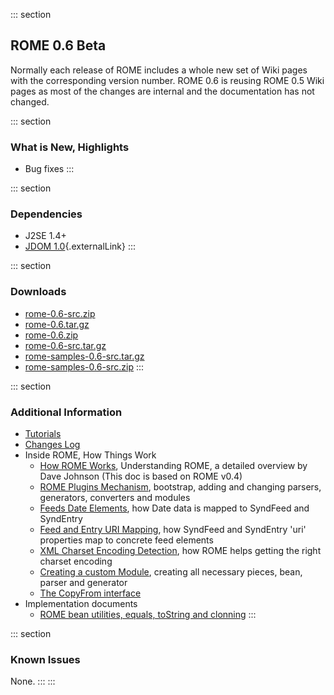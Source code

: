::: section
## ROME 0.6 Beta

Normally each release of ROME includes a whole new set of Wiki pages
with the corresponding version number. ROME 0.6 is reusing ROME 0.5 Wiki
pages as most of the changes are internal and the documentation has not
changed.

::: section
### What is New, Highlights

-   Bug fixes
:::

::: section
### Dependencies

-   J2SE 1.4+
-   [JDOM 1.0](http://www.jdom.org/){.externalLink}
:::

::: section
### Downloads

-   [rome-0.6-src.zip](./rome-0.6-src.zip)
-   [rome-0.6.tar.gz](./rome-0.6.tar.gz)
-   [rome-0.6.zip](./rome-0.6.zip)
-   [rome-0.6-src.tar.gz](./rome-0.6-src.tar.gz)
-   [rome-samples-0.6-src.tar.gz](./rome-samples-0.6-src.tar.gz)
-   [rome-samples-0.6-src.zip](./rome-samples-0.6-src.zip)
:::

::: section
### Additional Information

-   [Tutorials](../RssAndAtOMUtilitiEsROMEV0.5AndAboveTutorialsAndArticles/index.html)
-   [Changes Log](../ChangeLog.html)
-   Inside ROME, How Things Work
    -   [How ROME Works](../HowRomeWorks/index.html), Understanding
        ROME, a detailed overview by Dave Johnson (This doc is based on
        ROME v0.4)
    -   [ROME Plugins
        Mechanism](../RssAndAtOMUtilitiEsROMEV0.5AndAboveTutorialsAndArticles/RssAndAtOMUtilitiEsROMEPluginsMechanism.html),
        bootstrap, adding and changing parsers, generators, converters
        and modules
    -   [Feeds Date
        Elements](../RssAndAtOMUtilitiEsROMEV0.5AndAboveTutorialsAndArticles/FeedsDateElementsMappingToSyndFeedAndSyndEntry.html),
        how Date data is mapped to SyndFeed and SyndEntry
    -   [Feed and Entry URI
        Mapping](../RssAndAtOMUtilitiEsROMEV0.5AndAboveTutorialsAndArticles/FeedAndEntryURIMappingHowSyndFeedAndSyndEntryUriPropertiesMapToRSSAndAtomElements.html),
        how SyndFeed and SyndEntry \'uri\' properties map to concrete
        feed elements
    -   [XML Charset Encoding
        Detection](../RssAndAtOMUtilitiEsROMEV0.5AndAboveTutorialsAndArticles/XMLCharsetEncodingDetectionHowRssAndAtOMUtilitiEsROMEHelpsGettingTheRightCharsetEncoding.html),
        how ROME helps getting the right charset encoding
    -   [Creating a custom
        Module](../RssAndAtOMUtilitiEsROMEV0.5AndAboveTutorialsAndArticles/RssAndAtOMUtilitiEsROMEV0.5TutorialDefiningACustomModuleBeanParserAndGenerator.html),
        creating all necessary pieces, bean, parser and generator
    -   [The CopyFrom
        interface](../RssAndAtOMUtilitiEsROMEV0.5AndAboveTutorialsAndArticles/TheCopyFromInterface.html)
-   Implementation documents
    -   [ROME bean utilities, equals, toString and
        clonning](../RssAndAtOMUtilitiEsROMEV0.5AndAboveTutorialsAndArticles/UnderstandingRssAndAtOMUtilitiEsROMEBeanUtilities.html)
:::

::: section
### Known Issues

None.
:::
:::
